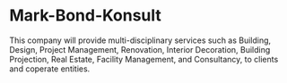 # Mark-Bond-Konsult
This company will provide multi-disciplinary services such as Building, Design, Project Management, Renovation, Interior Decoration, Building Projection, Real Estate, Facility Management, and Consultancy, to clients and coperate entities.
